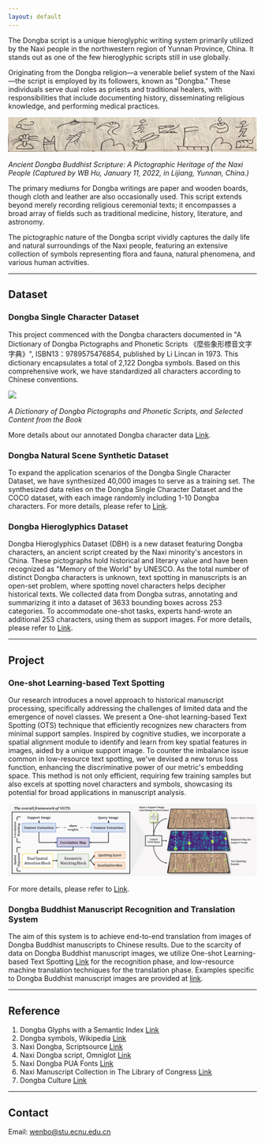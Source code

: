 ```yaml
---
layout: default
---
```


The Dongba script is a unique hieroglyphic writing system primarily utilized by the Naxi people in the northwestern region of Yunnan Province, China. It stands out as one of the few hieroglyphic scripts still in use globally. 

Originating from the Dongba religion—a venerable belief system of the Naxi—the script is employed by its followers, known as "Dongba." These individuals serve dual roles as priests and traditional healers, with responsibilities that include documenting history, disseminating religious knowledge, and performing medical practices.

![](/docs/8.png)

*Ancient Dongba Buddhist Scripture: A Pictographic Heritage of the Naxi People (Captured by WB Hu, January 11, 2022, in Lijiang, Yunnan, China.)*

The primary mediums for Dongba writings are paper and wooden boards, though cloth and leather are also occasionally used. This script extends beyond merely recording religious ceremonial texts; it encompasses a broad array of fields such as traditional medicine, history, literature, and astronomy. 

The pictographic nature of the Dongba script vividly captures the daily life and natural surroundings of the Naxi people, featuring an extensive collection of symbols representing flora and fauna, natural phenomena, and various human activities.

* * *
## Dataset
### Dongba Single Character Dataset
This project commenced with the Dongba characters documented in "A Dictionary of Dongba Pictographs and Phonetic Scripts  《麼些象形標音文字字典》", ISBN13：9789575476854, published by Li Lincan in 1973. This dictionary encapsulates a total of 2,122 Dongba symbols. Based on this comprehensive work, we have standardized all characters according to Chinese conventions. 

![](/docs/10.png)

*A Dictionary of Dongba Pictographs and Phonetic Scripts, and Selected Content from the Book*

More details about our annotated Dongba character data [Link](./another-page.html).

### Dongba Natural Scene Synthetic Dataset
To expand the application scenarios of the Dongba Single Character Dataset, we have synthesized 40,000 images to serve as a training set. The synthesized data relies on the Dongba Single Character Dataset and the COCO dataset, with each image randomly including 1-10 Dongba characters. For more details, please refer to [Link](./db).

### Dongba Hieroglyphics Dataset
Dongba Hieroglyphics Dataset (DBH) is a new dataset featuring Dongba characters, an ancient script created by the Naxi minority's ancestors in China. These pictographs hold historical and literary value and have been recognized as "Memory of the World" by UNESCO. As the total number of distinct Dongba characters is unknown, text spotting in manuscripts is an open-set problem, where spotting novel characters helps decipher historical texts. We collected data from Dongba sutras, annotating and summarizing it into a dataset of 3633 bounding boxes across 253 categories. To accommodate one-shot tasks, experts hand-wrote an additional 253 characters, using them as support images. For more details, please refer to [Link](./dbh).

* * *
## Project
### One-shot Learning-based Text Spotting
Our research introduces a novel approach to historical manuscript processing, specifically addressing the challenges of limited data and the emergence of novel classes. We present a One-shot learning-based Text Spotting (OTS) technique that efficiently recognizes new characters from minimal support samples. Inspired by cognitive studies, we incorporate a spatial alignment module to identify and learn from key spatial features in images, aided by a unique support image. To counter the imbalance issue common in low-resource text spotting, we've devised a new torus loss function, enhancing the discriminative power of our metric's embedding space. This method is not only efficient, requiring few training samples but also excels at spotting novel characters and symbols, showcasing its potential for broad applications in manuscript analysis.

![](/docs/2_1.png)

For more details, please refer to [Link](https://github.com/infinite-hwb/ots).

### Dongba Buddhist Manuscript Recognition and Translation System
The aim of this system is to achieve end-to-end translation from images of Dongba Buddhist manuscripts to Chinese results. Due to the scarcity of data on Dongba Buddhist manuscript images, we utilize One-shot Learning-based Text Spotting [Link](https://github.com/infinite-hwb/ots) for the recognition phase, and low-resource machine translation techniques for the translation phase. Examples specific to Dongba Buddhist manuscript images are provided at [link](http://118.31.111.194:5999/dongba).

* * *
## Reference
1. Dongba Glyphs with a Semantic Index
   [Link](https://duoduo-lab.github.io/)
2. Dongba symbols, Wikipedia
   [Link](https://en.wikipedia.org/wiki/Dongba_symbols)
3. Naxi Dongba, Scriptsource
   [Link](https://scriptsource.org/cms/scripts/page.php?item_id=script_detail&key=Nkdb)
4. Naxi Dongba script, Omniglot
   [Link](https://omniglot.com/writing/naxi.htm)
5. Naxi Dongba PUA Fonts
   [Link](https://www.babelstone.co.uk/Fonts/Naxi.html)
6. Naxi Manuscript Collection in The Library of Congress
   [Link](https://www.loc.gov/collections/naxi-manuscripts/about-this-collection)
7. Dongba Culture
   [Link](http://www.dongba-culture.com/)

* * *
## Contact
Email: wenbo@stu.ecnu.edu.cn
